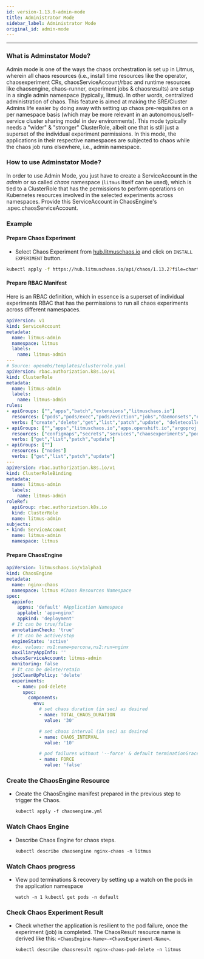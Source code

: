 ```yaml
---
id: version-1.13.0-admin-mode
title: Administrator Mode
sidebar_label: Administrator Mode
original_id: admin-mode
---
```

------

###  What is Adminstator Mode?

Admin mode is one of the ways the chaos orchestration is set up in Litmus, wherein all chaos resources (i.e., install time resources like the operator, chaosexperiment CRs, chaosServiceAccount/rbac and runtime resources like chaosengine, chaos-runner, experiment jobs & chaosresults) are setup in a single admin namespace (typically, litmus). In other words, centralized administration of chaos.
This feature is aimed at making the SRE/Cluster Admins life easier by doing away with setting up chaos pre-requisites on a per namespace basis (which may be more relevant in an autonomous/self-service cluster sharing model in dev environments).
This mode typically needs a "wider" & "stronger" ClusterRole, albeit one that is still just a superset of the individual experiment permissions. In this mode, the applications in their respective namespaces are subjected to chaos while the chaos job runs elsewhere, i.e., admin namespace.

### How to use Adminstator Mode?

In order to use Admin Mode, you just have to create a ServiceAccount in the *admin* or so called *chaos* namespace (`litmus` itself can be used), which is tied to a ClusterRole that has the permissions to perform operations on Kubernetes resources involved in the selected experiments across namespaces.
Provide this ServiceAccount in ChaosEngine's .spec.chaosServiceAccount.

### Example

#### Prepare Chaos Experiment

- Select Chaos Experiment from [hub.litmuschaos.io](https://hub.litmuschaos.io/) and click on `INSTALL EXPERIMENT` button.

```bash
kubectl apply -f https://hub.litmuschaos.io/api/chaos/1.13.2?file=charts/generic/pod-delete/experiment.yaml -n litmus
```

#### Prepare RBAC Manifest

Here is an RBAC definition, which in essence is a superset of individual experiments RBAC that has the permissions to run all chaos experiments across different namespaces.

[embedmd]:# (https://litmuschaos.github.io/litmus/litmus-admin-rbac.yaml)
```yaml
apiVersion: v1
kind: ServiceAccount
metadata:
  name: litmus-admin
  namespace: litmus
  labels:
    name: litmus-admin
---
# Source: openebs/templates/clusterrole.yaml
apiVersion: rbac.authorization.k8s.io/v1
kind: ClusterRole
metadata:
  name: litmus-admin
  labels:
    name: litmus-admin
rules:
- apiGroups: ["","apps","batch","extensions","litmuschaos.io"]
  resources: ["pods","pods/exec","pods/eviction","jobs","daemonsets","events","chaosresults","chaosengines"]
  verbs: ["create","delete","get","list","patch","update", "deletecollection"]
- apiGroups: ["","apps","litmuschaos.io","apps.openshift.io","argoproj.io"]
  resources: ["configmaps","secrets","services","chaosexperiments","pods/log","replicasets","deployments","statefulsets","deploymentconfigs","rollouts","services"]
  verbs: ["get","list","patch","update"]
- apiGroups: [""]
  resources: ["nodes"]
  verbs: ["get","list","patch","update"]
---
apiVersion: rbac.authorization.k8s.io/v1
kind: ClusterRoleBinding
metadata:
  name: litmus-admin
  labels:
    name: litmus-admin
roleRef:
  apiGroup: rbac.authorization.k8s.io
  kind: ClusterRole
  name: litmus-admin
subjects:
- kind: ServiceAccount
  name: litmus-admin
  namespace: litmus

```


#### Prepare ChaosEngine

```yaml
apiVersion: litmuschaos.io/v1alpha1
kind: ChaosEngine
metadata:
  name: nginx-chaos
  namespace: litmus #Chaos Resources Namespace
spec:
  appinfo:
    appns: 'default' #Application Namespace
    applabel: 'app=nginx'
    appkind: 'deployment'
  # It can be true/false
  annotationCheck: 'true'
  # It can be active/stop
  engineState: 'active'
  #ex. values: ns1:name=percona,ns2:run=nginx
  auxiliaryAppInfo: ''
  chaosServiceAccount: litmus-admin
  monitoring: false
  # It can be delete/retain
  jobCleanUpPolicy: 'delete'
  experiments:
    - name: pod-delete
      spec:
        components:
          env:
            # set chaos duration (in sec) as desired
            - name: TOTAL_CHAOS_DURATION
              value: '30'

            # set chaos interval (in sec) as desired
            - name: CHAOS_INTERVAL
              value: '10'

            # pod failures without '--force' & default terminationGracePeriodSeconds
            - name: FORCE
              value: 'false'
```

### Create the ChaosEngine Resource

- Create the ChaosEngine manifest prepared in the previous step to trigger the Chaos.

  `kubectl apply -f chaosengine.yml`

### Watch Chaos Engine

- Describe Chaos Engine for chaos steps.

  `kubectl describe chaosengine nginx-chaos -n litmus`

### Watch Chaos progress

- View pod terminations & recovery by setting up a watch on the pods in the application namespace

  `watch -n 1 kubectl get pods -n default`

### Check Chaos Experiment Result

- Check whether the application is resilient to the pod failure, once the experiment (job) is completed. The ChaosResult resource name is derived like this: `<ChaosEngine-Name>-<ChaosExperiment-Name>`.

  `kubectl describe chaosresult nginx-chaos-pod-delete -n litmus`
